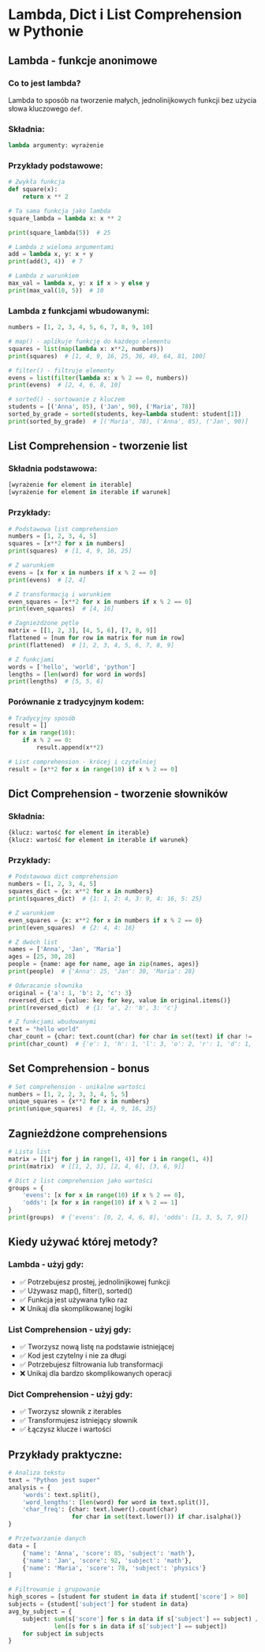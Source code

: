 # Lambda, Dict i List Comprehension w Pythonie

## Lambda - funkcje anonimowe

### Co to jest lambda?
Lambda to sposób na tworzenie małych, jednolinijkowych funkcji bez użycia słowa kluczowego `def`.

### Składnia:
```python
lambda argumenty: wyrażenie
```

### Przykłady podstawowe:
```python
# Zwykła funkcja
def square(x):
    return x ** 2

# Ta sama funkcja jako lambda
square_lambda = lambda x: x ** 2

print(square_lambda(5))  # 25

# Lambda z wieloma argumentami
add = lambda x, y: x + y
print(add(3, 4))  # 7

# Lambda z warunkiem
max_val = lambda x, y: x if x > y else y
print(max_val(10, 5))  # 10
```

### Lambda z funkcjami wbudowanymi:
```python
numbers = [1, 2, 3, 4, 5, 6, 7, 8, 9, 10]

# map() - aplikuje funkcję do każdego elementu
squares = list(map(lambda x: x**2, numbers))
print(squares)  # [1, 4, 9, 16, 25, 36, 49, 64, 81, 100]

# filter() - filtruje elementy
evens = list(filter(lambda x: x % 2 == 0, numbers))
print(evens)  # [2, 4, 6, 8, 10]

# sorted() - sortowanie z kluczem
students = [('Anna', 85), ('Jan', 90), ('Maria', 78)]
sorted_by_grade = sorted(students, key=lambda student: student[1])
print(sorted_by_grade)  # [('Maria', 78), ('Anna', 85), ('Jan', 90)]
```

## List Comprehension - tworzenie list

### Składnia podstawowa:
```python
[wyrażenie for element in iterable]
[wyrażenie for element in iterable if warunek]
```

### Przykłady:
```python
# Podstawowa list comprehension
numbers = [1, 2, 3, 4, 5]
squares = [x**2 for x in numbers]
print(squares)  # [1, 4, 9, 16, 25]

# Z warunkiem
evens = [x for x in numbers if x % 2 == 0]
print(evens)  # [2, 4]

# Z transformacją i warunkiem
even_squares = [x**2 for x in numbers if x % 2 == 0]
print(even_squares)  # [4, 16]

# Zagnieżdżone pętle
matrix = [[1, 2, 3], [4, 5, 6], [7, 8, 9]]
flattened = [num for row in matrix for num in row]
print(flattened)  # [1, 2, 3, 4, 5, 6, 7, 8, 9]

# Z funkcjami
words = ['hello', 'world', 'python']
lengths = [len(word) for word in words]
print(lengths)  # [5, 5, 6]
```

### Porównanie z tradycyjnym kodem:
```python
# Tradycyjny sposób
result = []
for x in range(10):
    if x % 2 == 0:
        result.append(x**2)

# List comprehension - krócej i czytelniej
result = [x**2 for x in range(10) if x % 2 == 0]
```

## Dict Comprehension - tworzenie słowników

### Składnia:
```python
{klucz: wartość for element in iterable}
{klucz: wartość for element in iterable if warunek}
```

### Przykłady:
```python
# Podstawowa dict comprehension
numbers = [1, 2, 3, 4, 5]
squares_dict = {x: x**2 for x in numbers}
print(squares_dict)  # {1: 1, 2: 4, 3: 9, 4: 16, 5: 25}

# Z warunkiem
even_squares = {x: x**2 for x in numbers if x % 2 == 0}
print(even_squares)  # {2: 4, 4: 16}

# Z dwóch list
names = ['Anna', 'Jan', 'Maria']
ages = [25, 30, 28]
people = {name: age for name, age in zip(names, ages)}
print(people)  # {'Anna': 25, 'Jan': 30, 'Maria': 28}

# Odwracanie słownika
original = {'a': 1, 'b': 2, 'c': 3}
reversed_dict = {value: key for key, value in original.items()}
print(reversed_dict)  # {1: 'a', 2: 'b', 3: 'c'}

# Z funkcjami wbudowanymi
text = "hello world"
char_count = {char: text.count(char) for char in set(text) if char != ' '}
print(char_count)  # {'e': 1, 'h': 1, 'l': 3, 'o': 2, 'r': 1, 'd': 1, 'w': 1}
```

## Set Comprehension - bonus

```python
# Set comprehension - unikalne wartości
numbers = [1, 2, 2, 3, 3, 4, 5, 5]
unique_squares = {x**2 for x in numbers}
print(unique_squares)  # {1, 4, 9, 16, 25}
```

## Zagnieżdżone comprehensions

```python
# Lista list
matrix = [[i*j for j in range(1, 4)] for i in range(1, 4)]
print(matrix)  # [[1, 2, 3], [2, 4, 6], [3, 6, 9]]

# Dict z list comprehension jako wartości
groups = {
    'evens': [x for x in range(10) if x % 2 == 0],
    'odds': [x for x in range(10) if x % 2 == 1]
}
print(groups)  # {'evens': [0, 2, 4, 6, 8], 'odds': [1, 3, 5, 7, 9]}
```

## Kiedy używać której metody?

### Lambda - użyj gdy:
- ✅ Potrzebujesz prostej, jednolinijkowej funkcji
- ✅ Używasz map(), filter(), sorted()
- ✅ Funkcja jest używana tylko raz
- ❌ Unikaj dla skomplikowanej logiki

### List Comprehension - użyj gdy:
- ✅ Tworzysz nową listę na podstawie istniejącej
- ✅ Kod jest czytelny i nie za długi
- ✅ Potrzebujesz filtrowania lub transformacji
- ❌ Unikaj dla bardzo skomplikowanych operacji

### Dict Comprehension - użyj gdy:
- ✅ Tworzysz słownik z iterables
- ✅ Transformujesz istniejący słownik
- ✅ Łączysz klucze i wartości

## Przykłady praktyczne:

```python
# Analiza tekstu
text = "Python jest super"
analysis = {
    'words': text.split(),
    'word_lengths': [len(word) for word in text.split()],
    'char_freq': {char: text.lower().count(char) 
                  for char in set(text.lower()) if char.isalpha()}
}

# Przetwarzanie danych
data = [
    {'name': 'Anna', 'score': 85, 'subject': 'math'},
    {'name': 'Jan', 'score': 92, 'subject': 'math'},
    {'name': 'Maria', 'score': 78, 'subject': 'physics'}
]

# Filtrowanie i grupowanie
high_scores = [student for student in data if student['score'] > 80]
subjects = {student['subject'] for student in data}
avg_by_subject = {
    subject: sum(s['score'] for s in data if s['subject'] == subject) / 
             len([s for s in data if s['subject'] == subject])
    for subject in subjects
}
```